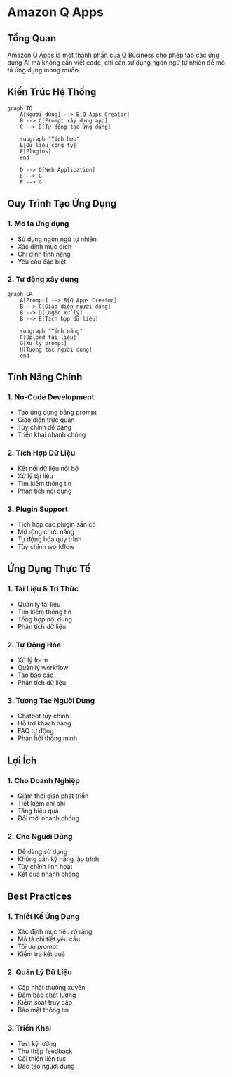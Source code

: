 # Amazon Q Apps

## Tổng Quan
Amazon Q Apps là một thành phần của Q Business cho phép tạo các ứng dụng AI mà không cần viết code, chỉ cần sử dụng ngôn ngữ tự nhiên để mô tả ứng dụng mong muốn.

## Kiến Trúc Hệ Thống

```mermaid
graph TD
    A[Người dùng] --> B[Q Apps Creator]
    B --> C[Prompt xây dựng app]
    C --> D[Tự động tạo ứng dụng]
    
    subgraph "Tích hợp"
    E[Dữ liệu công ty]
    F[Plugins]
    end
    
    D --> G[Web Application]
    E --> G
    F --> G
```

## Quy Trình Tạo Ứng Dụng

### 1. Mô tả ứng dụng
- Sử dụng ngôn ngữ tự nhiên
- Xác định mục đích
- Chỉ định tính năng
- Yêu cầu đặc biệt

### 2. Tự động xây dựng
```mermaid
graph LR
    A[Prompt] --> B{Q Apps Creator}
    B --> C[Giao diện người dùng]
    B --> D[Logic xử lý]
    B --> E[Tích hợp dữ liệu]
    
    subgraph "Tính năng"
    F[Upload tài liệu]
    G[Xử lý prompt]
    H[Tương tác người dùng]
    end
```

## Tính Năng Chính

### 1. No-Code Development
- Tạo ứng dụng bằng prompt
- Giao diện trực quan
- Tùy chỉnh dễ dàng
- Triển khai nhanh chóng

### 2. Tích Hợp Dữ Liệu
- Kết nối dữ liệu nội bộ
- Xử lý tài liệu
- Tìm kiếm thông tin
- Phân tích nội dung

### 3. Plugin Support
- Tích hợp các plugin sẵn có
- Mở rộng chức năng
- Tự động hóa quy trình
- Tùy chỉnh workflow

## Ứng Dụng Thực Tế

### 1. Tài Liệu & Tri Thức
- Quản lý tài liệu
- Tìm kiếm thông tin
- Tổng hợp nội dung
- Phân tích dữ liệu

### 2. Tự Động Hóa
- Xử lý form
- Quản lý workflow
- Tạo báo cáo
- Phân tích dữ liệu

### 3. Tương Tác Người Dùng
- Chatbot tùy chỉnh
- Hỗ trợ khách hàng
- FAQ tự động
- Phản hồi thông minh

## Lợi Ích

### 1. Cho Doanh Nghiệp
- Giảm thời gian phát triển
- Tiết kiệm chi phí
- Tăng hiệu quả
- Đổi mới nhanh chóng

### 2. Cho Người Dùng
- Dễ dàng sử dụng
- Không cần kỹ năng lập trình
- Tùy chỉnh linh hoạt
- Kết quả nhanh chóng

## Best Practices

### 1. Thiết Kế Ứng Dụng
- Xác định mục tiêu rõ ràng
- Mô tả chi tiết yêu cầu
- Tối ưu prompt
- Kiểm tra kết quả

### 2. Quản Lý Dữ Liệu
- Cập nhật thường xuyên
- Đảm bảo chất lượng
- Kiểm soát truy cập
- Bảo mật thông tin

### 3. Triển Khai
- Test kỹ lưỡng
- Thu thập feedback
- Cải thiện liên tục
- Đào tạo người dùng